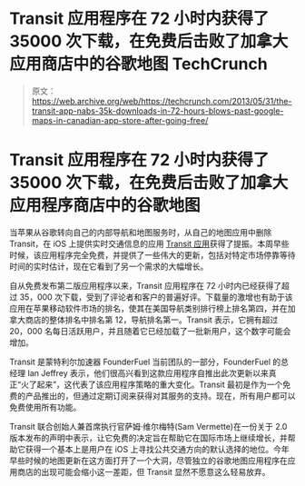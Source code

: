 # Transit 应用程序在 72 小时内获得了 35000 次下载，在免费后击败了加拿大应用商店中的谷歌地图 TechCrunch

> 原文：<https://web.archive.org/web/https://techcrunch.com/2013/05/31/the-transit-app-nabs-35k-downloads-in-72-hours-blows-past-google-maps-in-canadian-app-store-after-going-free/>

# Transit 应用程序在 72 小时内获得了 35000 次下载，在免费后击败了加拿大应用程序商店中的谷歌地图

当苹果从谷歌转向自己的内部导航和地图服务时，从自己的地图应用中删除 Transit，在 iOS 上提供实时交通信息的应用 [Transit 应用](https://web.archive.org/web/20221224184036/http://www.thetransitapp.com/)获得了提振。本周早些时候，该应用程序完全免费，并提供了一些伟大的更新，包括对特定市场停靠等待时间的实时估计，现在它看到了另一个需求的大幅增长。

自从免费发布第二版应用程序以来，Transit 应用程序在 72 小时内已经获得了超过 35，000 次下载，受到了评论者和客户的普遍好评。下载量的激增也有助于该应用在苹果移动软件市场的排名，使其在美国导航类别排行榜上排名第四，并在加拿大商店的整体排名中排名第 12，导航排名第一。Transit 表示，它拥有超过 20，000 名每日活跃用户，并且随着它已经加载了一批新用户，这个数字可能会增加。

Transit 是蒙特利尔加速器 FounderFuel 当前团队的一部分，FounderFuel 的总经理 Ian Jeffrey 表示，他们很高兴看到这款应用程序自推出此次更新以来真正“火了起来”，这代表了该应用程序策略的重大变化。Transit 最初是作为一个免费的产品推出的，但通过定期订阅来获得对其服务的支持。现在，所有用户都可以免费使用所有功能。

Transit 联合创始人兼首席执行官萨姆·维尔梅特(Sam Vermette)在一份关于 2.0 版本发布的声明中表示，让它免费的决定旨在帮助它在国际市场上继续增长，并帮助它获得一个基本上是用户在 iOS 上寻找公共交通方向的默认选择的地位。今年早些时候的地图更新在这方面打开了一个大洞，尽管独立的谷歌地图应用程序在应用商店的出现可能会缩小这一差距，但 Transit 显然不愿意这么轻易放弃。